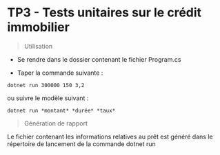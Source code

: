 # TP3 - Tests unitaires sur le crédit immobilier

> Utilisation

* Se rendre dans le dossier contenant le fichier Program.cs

* Taper la commande suivante : 

```dotnet run 300000 150 3,2```  

ou suivre le modèle suivant :

```dotnet run *montant* *durée* *taux*```  

> Génération de rapport

Le fichier contenant les informations relatives au prêt est généré dans le répertoire de lancement de la commande dotnet run